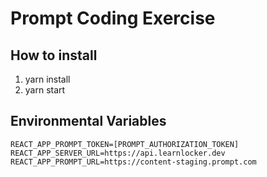 # Prompt Coding Exercise

## How to install
1. yarn install
2. yarn start

## Environmental Variables
```
REACT_APP_PROMPT_TOKEN=[PROMPT_AUTHORIZATION_TOKEN]
REACT_APP_SERVER_URL=https://api.learnlocker.dev
REACT_APP_PROMPT_URL=https://content-staging.prompt.com
```
